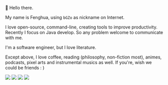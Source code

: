 👋 Hello there.

My name is Fenghua, using `bGZo` as nickname on Internet.

I love open-source, command-line, creating tools to improve productivity. Recently I focus on Java develop. So any problem welcome to communicate with me.

I'm a software engineer, but I love literature.

Except above, I love coffee, reading (philosophy, non-fiction most), animes, podcasts, pixel arts and instrumental musics as well. If you're, wish we could be friends : )

[![](https://img.shields.io/badge/github-%40bgzo-pink.svg?&color=pink&logo=github&style=for-the-badge)](https://github.com/bgzo) [![](https://img.shields.io/badge/telegram-%40imbGZo-pink.svg?&color=pink&logo=telegram&style=for-the-badge)](https://t.me/s/imbGZo) [![](https://img.shields.io/badge/v2ex-%40DandelionFlowers-pink.svg?&color=pink&logo=v2ex&style=for-the-badge)](https://www.v2ex.com/member/DandelionFlowers) [![](https://img.shields.io/badge/steam-%40bgzocn-pink.svg?&color=pink&logo=steam&style=for-the-badge)](steam://friends/add/bgzocn)
